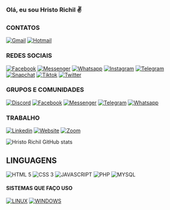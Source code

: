 ### Olá, eu sou Hristo Richil ✌️

### CONTATOS

[![Gmail](https://img.shields.io/badge/Gmail-D14836?style=for-the-badge&logo=gmail&logoColor=white)](hristovieirarichil@gmail.com)
[![Hotmail](https://img.shields.io/badge/Microsoft_Outlook-0078D4?style=for-the-badge&logo=microsoft-outlook&logoColor=white)](hristo-vr@hotmail.com.br)

### REDES SOCIAIS

[![Facebook](https://img.shields.io/badge/Facebook-1877F2?style=for-the-badge&logo=facebook&logoColor=white)](?)
[![Messenger](https://img.shields.io/badge/Messenger-00B2FF?style=for-the-badge&logo=messenger&logoColor=white)](?)
[![Whatsapp](https://img.shields.io/badge/WhatsApp-25D366?style=for-the-badge&logo=whatsapp&logoColor=white)](?)
[![Instagram](https://img.shields.io/badge/Instagram-E4405F?style=for-the-badge&logo=instagram&logoColor=white)](?)
[![Telegram](https://img.shields.io/badge/Telegram-2CA5E0?style=for-the-badge&logo=telegram&logoColor=white)](?)
[![Snapchat](https://img.shields.io/badge/Snapchat-FFFC00?style=for-the-badge&logo=snapchat&logoColor=white)](?)
[![Tiktok](https://img.shields.io/badge/TikTok-000000?style=for-the-badge&logo=tiktok&logoColor=white)](?)
[![Twitter](https://img.shields.io/badge/Twitter-1DA1F2?style=for-the-badge&logo=twitter&logoColor=white)](?)

### GRUPOS E COMUNIDADES

[![Discord](https://img.shields.io/badge/Discord-7289DA?style=for-the-badge&logo=discord&logoColor=white)](?)
[![Facebook](https://img.shields.io/badge/Facebook-1877F2?style=for-the-badge&logo=facebook&logoColor=white)](?)
[![Messenger](https://img.shields.io/badge/Messenger-00B2FF?style=for-the-badge&logo=messenger&logoColor=white)](?)
[![Telegram](https://img.shields.io/badge/Telegram-2CA5E0?style=for-the-badge&logo=telegram&logoColor=white)](?)
[![Whatsapp](https://img.shields.io/badge/WhatsApp-25D366?style=for-the-badge&logo=whatsapp&logoColor=white)](?)

### TRABALHO

[![Linkedin](https://img.shields.io/badge/LinkedIn-0077B5?style=for-the-badge&logo=linkedin&logoColor=white)](?)
[![Website](https://img.shields.io/badge/website-000000?style=for-the-badge&logo=About.me&logoColor=white)](?)
[![Zoom](https://img.shields.io/badge/Zoom-2D8CFF?style=for-the-badge&logo=zoom&logoColor=white)](?)

![Hristo Richil GitHub stats](https://github-readme-stats.vercel.app/api?username=rivieiradev&show_icons=true&theme=dracula)

## LINGUAGENS

<div style="display: inline-block;">
    <img alt="HTML 5" src="https://img.shields.io/badge/HTML5-E34F26?style=for-the-badge&logo=html5&logoColor=white">
    <img alt="CSS 3" src="https://img.shields.io/badge/CSS3-1572B6?style=for-the-badge&logo=css3&logoColor=white">
    <img alt="JAVASCRIPT" src="https://img.shields.io/badge/JavaScript-F7DF1E?style=for-the-badge&logo=javascript&logoColor=black">
    <img alt="PHP" src="https://img.shields.io/badge/PHP-777BB4?style=for-the-badge&logo=php&logoColor=white">
    <img alt="MYSQL" src="https://img.shields.io/badge/MySQL-00000F?style=for-the-badge&logo=mysql&logoColor=white">
</div>



#### SISTEMAS QUE FAÇO USO

[![LINUX](https://img.shields.io/badge/Linux-FCC624?style=for-the-badge&logo=linux&logoColor=black)](?)
[![WINDOWS](https://img.shields.io/badge/Windows-0078D6?style=for-the-badge&logo=windows&logoColor=white)](?)
